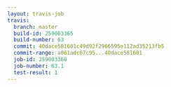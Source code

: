 ```yaml
---
layout: travis-job
travis:
  branch: master
  build-id: 259003365
  build-number: 63
  commit: 40dace581601c49d92f2966595e112ad35213fb5
  commit-range: a061adc67c95...40dace581601
  job-id: 259003366
  job-number: 63.1
  test-result: 1
---
```

